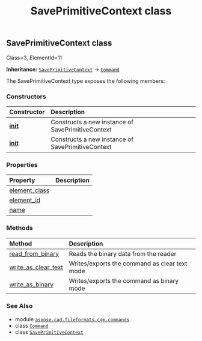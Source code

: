 ﻿---
title: SavePrimitiveContext class
second_title: Aspose.CAD for Python via .NET API References
description: 
type: docs
weight: 1530
url: /python-net/aspose.cad.fileformats.cgm.commands/saveprimitivecontext/
is_root: false
---

## SavePrimitiveContext class

Class=3, ElementId=11



**Inheritance:** [`SavePrimitiveContext`](/cad/python-net/aspose.cad.fileformats.cgm.commands/saveprimitivecontext) → 
[`Command`](/cad/python-net/aspose.cad.fileformats.cgm.commands/command)



The SavePrimitiveContext type exposes the following members:

### Constructors
| Constructor | Description |
| :- | :- |
| [__init__](/cad/python-net/aspose.cad.fileformats.cgm.commands/saveprimitivecontext/__init__/#aspose.cad.fileformats.cgm.CgmFile) | Constructs a new instance of SavePrimitiveContext |
| [__init__](/cad/python-net/aspose.cad.fileformats.cgm.commands/saveprimitivecontext/__init__/#aspose.cad.fileformats.cgm.CgmFile-int) | Constructs a new instance of SavePrimitiveContext |


### Properties
| Property | Description |
| :- | :- |
| [element_class](/cad/python-net/aspose.cad.fileformats.cgm.commands/saveprimitivecontext/element_class) |  |
| [element_id](/cad/python-net/aspose.cad.fileformats.cgm.commands/saveprimitivecontext/element_id) |  |
| [name](/cad/python-net/aspose.cad.fileformats.cgm.commands/saveprimitivecontext/name) |  |


### Methods
| Method | Description |
| :- | :- |
| [read_from_binary](/cad/python-net/aspose.cad.fileformats.cgm.commands/saveprimitivecontext/read_from_binary/#aspose.cad.fileformats.cgm.IBinaryReader) | Reads the binary data from the reader |
| [write_as_clear_text](/cad/python-net/aspose.cad.fileformats.cgm.commands/saveprimitivecontext/write_as_clear_text/#aspose.cad.fileformats.cgm.IClearTextWriter) | Writes/exports the command as clear text mode |
| [write_as_binary](/cad/python-net/aspose.cad.fileformats.cgm.commands/saveprimitivecontext/write_as_binary/#aspose.cad.fileformats.cgm.IBinaryWriter) | Writes/exports the command as binary mode |



### See Also
* module [`aspose.cad.fileformats.cgm.commands`](..)
* class [`Command`](/cad/python-net/aspose.cad.fileformats.cgm.commands/command)
* class [`SavePrimitiveContext`](/cad/python-net/aspose.cad.fileformats.cgm.commands/saveprimitivecontext)
